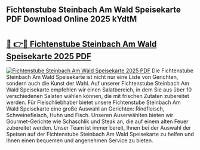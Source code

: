 ## Fichtenstube Steinbach Am Wald Speisekarte PDF Download Online 2025 kYdtM

# <h2><a href="http://gc8aro.nevu.top/?p=Fichtenstube+Steinbach+Am+Wald+Speisekarte">🔗 👉🔴 Fichtenstube Steinbach Am Wald Speisekarte 2025 PDF</a></h2>

[![Fichtenstube Steinbach Am Wald Speisekarte 2025 PDF](https://i.imgur.com/dBaPXMq.png)](http://gc8aro.nevu.top/?p=Fichtenstube+Steinbach+Am+Wald+Speisekarte)
Die Fichtenstube Steinbach Am Wald Speisekarte ist nicht nur eine Liste von Gerichten, sondern auch die Kunst der Wahl. Auf unserer Fichtenstube Steinbach Am Wald Speisekarte empfehlen wir einen Salatbereich, in dem Sie aus über 10 verschiedenen Salaten wählen können, die mit frischen Zutaten zubereitet werden. Für Fleischliebhaber bietet unsere Fichtenstube Steinbach Am Wald Speisekarte eine große Auswahl an Gerichten: Rindfleisch, Schweinefleisch, Huhn und Fisch. Unseren Auserwählten bieten wir Gourmet-Gerichte wie Schaschlik und Steak an, die auf einem alten Feuer zubereitet werden. Unser Team ist immer bereit, Ihnen bei der Auswahl der Speisen auf der Fichtenstube Steinbach Am Wald Speisekarte zu helfen und Ihnen einen bequemen und angenehmen Service zu bieten.
